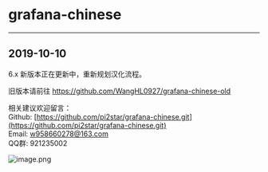 # grafana-chinese

---

## 2019-10-10
6.x 新版本正在更新中，重新规划汉化流程。

旧版本请前往 https://github.com/WangHL0927/grafana-chinese-old



相关建议欢迎留言：<br />Github: [https://github.com/pi2star/grafana-chinese.git](https://github.com/pi2star/grafana-chinese.git)<br />Email: w958660278@163.com<br />QQ群: 921235002


![image.png](https://cdn.nlark.com/yuque/0/2019/png/225645/1571157824464-2db78acf-27fb-4bbf-ac76-2cc2f35361fb.png#align=left&display=inline&height=338&name=image.png&originHeight=741&originWidth=541&search=&size=223250&status=done&width=247)
